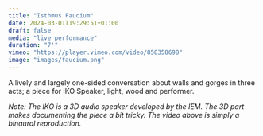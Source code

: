 ```yaml
---
title: "Isthmus Faucium"
date: 2024-03-01T19:29:51+01:00
draft: false
media: "live performance"
duration: "7'"
vimeo: "https://player.vimeo.com/video/858358698"
image: "images/faucium.png"
---
```


A lively and largely one-sided conversation about walls and gorges in three acts; a piece for IKO Speaker, light, wood and performer.

_Note: The IKO is a 3D audio speaker developed by the IEM. The 3D part makes documenting the piece a bit tricky. The video above is simply a binaural reproduction._  